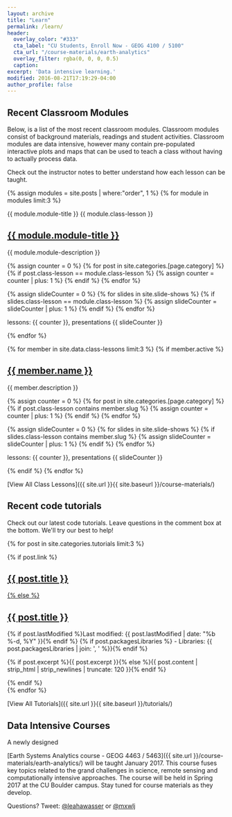 ```yaml
---
layout: archive
title: "Learn"
permalink: /learn/
header:
  overlay_color: "#333"
  cta_label: "CU Students, Enroll Now - GEOG 4100 / 5100"
  cta_url: "/course-materials/earth-analytics"
  overlay_filter: rgba(0, 0, 0, 0.5)
  caption:
excerpt: 'Data intensive learning.'
modified: 2016-08-21T17:19:29-04:00
author_profile: false
---
```


## Recent Classroom Modules

Below, is a list of the most recent classroom modules. Classroom modules consist
of background materials, readings and student activities. Classroom modules are
data intensive, however many contain pre-populated interactive plots and maps
that can be used to teach a class without having to actually process data.

Check out the instructor notes to better understand how each lesson can be taught.

{% assign modules = site.posts | where:"order", 1 %}
{% for module in modules limit:3 %}

{{ module.module-title }}
{{ module.class-lesson }}

<div class="list__item">
  <article class="archive__item" >
  <h2 class="archive__item-title">
  <a href="{{ site.url }}{{ module.permalink }}">{{ module.module-title }}</a></h2>

  <p class='archive__item-excerpt'>{{ module.module-description }}</p>

  {% assign counter = 0 %}
  {% for post in site.categories.[page.category] %}
      {% if post.class-lesson == module.class-lesson %}
        {% assign counter = counter | plus: 1 %}
      {% endif %}
  {% endfor %}

 {% assign slideCounter = 0 %}
  {% for slides in site.slide-shows %}
    {% if slides.class-lesson == module.class-lesson %}
      {% assign slideCounter = slideCounter | plus: 1 %}
    {% endif %}
  {% endfor %}
  <p class="page__meta">lessons: {{ counter }}, presentations {{ slideCounter }}</p>
  </article>
</div>

{% endfor %}

{% for member in site.data.class-lessons limit:3 %}
{% if member.active %}
<div class="list__item">
  <article class="archive__item" >
  <h2 class="archive__item-title">
  <a href="{{ site.url }}/course-materials/{{ member.slug}}">{{ member.name }} </a></h2>
  <p class='archive__item-excerpt'>{{ member.description }}</p>
  {% assign counter = 0 %}
  {% for post in site.categories.[page.category] %}
      {% if post.class-lesson contains member.slug %}
        {% assign counter = counter | plus: 1 %}
      {% endif %}
  {% endfor %}

 {% assign slideCounter = 0 %}
  {% for slides in site.slide-shows %}
    {% if slides.class-lesson contains member.slug %}
      {% assign slideCounter = slideCounter | plus: 1 %}
    {% endif %}
  {% endfor %}
  <p class="page__meta">lessons: {{ counter }}, presentations {{ slideCounter }}</p>
  </article>
</div>
{% endif %}
{% endfor %}

[View All Class Lessons]({{ site.url }}{{ site.baseurl }}/course-materials/)

## Recent code tutorials

Check out our latest code tutorials. Leave questions in the comment box at
the bottom. We'll try our best to help!

  {% for post in site.categories.tutorials limit:3 %}
  <div class="list__item">
    <article class="archive__item" >
    {% if post.link %}
      <h2 class="archive__item-title"><a href="{{ site.url }}{{ site.baseurl }}{{ post.url }}" title="{{ post.title }}">{{ post.title }}</a> <a href="{{ post.link }}" target="_blank" title="{{ post.title }}"><i class="icon-link"></i></h2>
    {% else %}
      <h2 class="archive__item-title"><a href="{{ site.url }}{{ site.baseurl }}{{ post.url }}" title="{{ post.title }}">{{ post.title }}</a></h2>
      <span class="post-date">
      {% if post.lastModified %}Last modified: {{ post.lastModified | date: "%b %-d, %Y" }}{% endif %}
      {% if post.packagesLibraries %} - Libraries: {{ post.packagesLibraries | join: ', ' %}}{% endif %}
      </span>
      <p class='archive__item-excerpt'>{% if post.excerpt %}{{ post.excerpt }}{% else %}{{ post.content | strip_html | strip_newlines | truncate: 120 }}{% endif %}</p>
    {% endif %}
  </article>
  </div>
{% endfor %}

[View All Tutorials]({{ site.url }}{{ site.baseurl }}/tutorials/)

## Data Intensive Courses
A newly designed

[Earth Systems Analytics course - GEOG 4463 / 5463]({{ site.url }}/course-materials/earth-analytics/)
will be taught January 2017. This course fuses key topics related to the grand
challenges in science, remote sensing and computationally intensive approaches.
The course will be held in Spring 2017 at the CU Boulder campus. Stay tuned for
course materials as they develop.


Questions? Tweet: <a href="http://twitter.com/leahawasser" class="btn btn--twitter"><i class="fa fa-twitter"></i>@leahawasser</a> or <a href="http://twitter.com/mxwlj" class="btn btn--twitter"><i class="fa fa-twitter"></i>@mxwlj</a>
